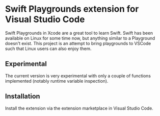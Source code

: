 # Swift Playgrounds extension for Visual Studio Code

Swift Playgrounds in Xcode are a great tool to learn Swift. Swift has been available on Linux for some time now, but anything similar to a Playground doesn't exist. This project is an attempt to bring playgrounds to VSCode such that Linux users can also enjoy them.

## Experimental

The current version is very experimental with only a couple of functions implemented (notably runtime variable inspection).

## Installation

Install the extension via the extension marketplace in Visual Studio Code.
